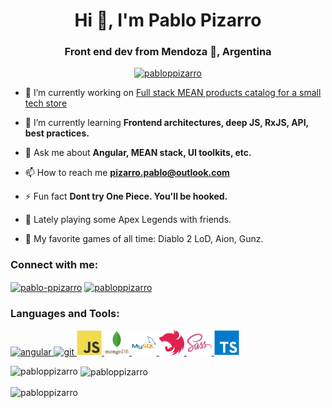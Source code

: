 <h1 align="center">Hi 👋, I'm Pablo Pizarro</h1>
<h3 align="center">Front end dev from Mendoza 🍷, Argentina</h3>

<p align="center"> <a href="https://github.com/ryo-ma/github-profile-trophy"><img src="https://github-profile-trophy.vercel.app/?username=pabloppizarro&title=Commits,Repositories,PullRequest&theme=dracula" alt="pabloppizarro" /></a> </p>

- 🔭 I’m currently working on [Full stack MEAN products catalog for a small tech store](https://gamehard.tech)

- 🌱 I’m currently learning **Frontend architectures, deep JS, RxJS, API, best practices.**

- 💬 Ask me about **Angular, MEAN stack, UI toolkits, etc.**

- 📫 How to reach me **pizarro.pablo@outlook.com**

- ⚡ Fun fact **Dont try One Piece. You'll be hooked.**

- 👾 Lately playing some Apex Legends with friends.

- 👶 My favorite games of all time: Diablo 2 LoD, Aion, Gunz.


<h3 align="left">Connect with me:</h3>
<p align="left">
<a href="https://linkedin.com/in/pablo-ppizarro" target="blank"><img align="center" src="https://raw.githubusercontent.com/rahuldkjain/github-profile-readme-generator/master/src/images/icons/Social/linked-in-alt.svg" alt="pablo-ppizarro" height="30" width="40" /></a>
<a href="https://www.leetcode.com/pabloppizarro" target="blank"><img align="center" src="https://raw.githubusercontent.com/rahuldkjain/github-profile-readme-generator/master/src/images/icons/Social/leet-code.svg" alt="pabloppizarro" height="30" width="40" /></a>
</p>

<h3 align="left">Languages and Tools:</h3>
<p align="left"> <a href="https://angular.io" target="_blank" rel="noreferrer"> <img src="https://angular.io/assets/images/logos/angular/angular.svg" alt="angular" width="40" height="40"/> </a> <a href="https://git-scm.com/" target="_blank" rel="noreferrer"> <img src="https://www.vectorlogo.zone/logos/git-scm/git-scm-icon.svg" alt="git" width="40" height="40"/> </a> <a href="https://developer.mozilla.org/en-US/docs/Web/JavaScript" target="_blank" rel="noreferrer"> <img src="https://raw.githubusercontent.com/devicons/devicon/master/icons/javascript/javascript-original.svg" alt="javascript" width="40" height="40"/> </a> <a href="https://www.mongodb.com/" target="_blank" rel="noreferrer"> <img src="https://raw.githubusercontent.com/devicons/devicon/master/icons/mongodb/mongodb-original-wordmark.svg" alt="mongodb" width="40" height="40"/> </a> <a href="https://www.mysql.com/" target="_blank" rel="noreferrer"> <img src="https://raw.githubusercontent.com/devicons/devicon/master/icons/mysql/mysql-original-wordmark.svg" alt="mysql" width="40" height="40"/> </a> <a href="https://nestjs.com/" target="_blank" rel="noreferrer"> <img src="https://raw.githubusercontent.com/devicons/devicon/master/icons/nestjs/nestjs-plain.svg" alt="nestjs" width="40" height="40"/> </a> <a href="https://sass-lang.com" target="_blank" rel="noreferrer"> <img src="https://raw.githubusercontent.com/devicons/devicon/master/icons/sass/sass-original.svg" alt="sass" width="40" height="40"/> </a> <a href="https://www.typescriptlang.org/" target="_blank" rel="noreferrer"> <img src="https://raw.githubusercontent.com/devicons/devicon/master/icons/typescript/typescript-original.svg" alt="typescript" width="40" height="40"/> </a> </p>

<p><img align="left" src="https://github-readme-stats.vercel.app/api/top-langs?username=pabloppizarro&show_icons=true&locale=en&layout=compact" alt="pabloppizarro" /></p>

<p>&nbsp;<img align="center" src="https://github-readme-stats.vercel.app/api?username=pabloppizarro&show_icons=true&locale=en" alt="pabloppizarro" /></p>

<p><img align="center" src="https://github-readme-streak-stats.herokuapp.com/?user=pabloppizarro&" alt="pabloppizarro" /></p>
